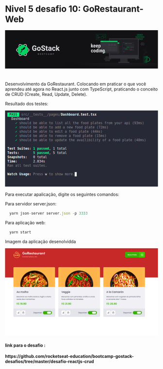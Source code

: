 # Nivel 5 desafio 10: GoRestaurant-Web
<img alt="GoStack" src="./.github/bootcamp.png" />

#

<p> Desenvolvimento da GoRestaurant. Colocando em praticar o que você aprendeu até agora no React.js junto com TypeScript, praticando o conceito de CRUD (Create, Read, Update, Delete).</p>

<P>Resultado dos testes:</p>

<img alt="GoStack" src="./.github/desafio-10- 2021-02-08 23-42-18.png" />


<p>Para executar apalicação, digite os seguintes comandos:</p>

Para servidor server.json:

```js
  yarn json-server server.json -p 3333
```



Para aplicação web:
```js
  yarn start
```

<P>Imagem da aplicação desenolvidda</p>
<img alt="GoStack" src="./.github/web-go-restaurant-5.png" />

<h4>link para o desafio :<h4>
https://github.com/rocketseat-education/bootcamp-gostack-desafios/tree/master/desafio-reactjs-crud
